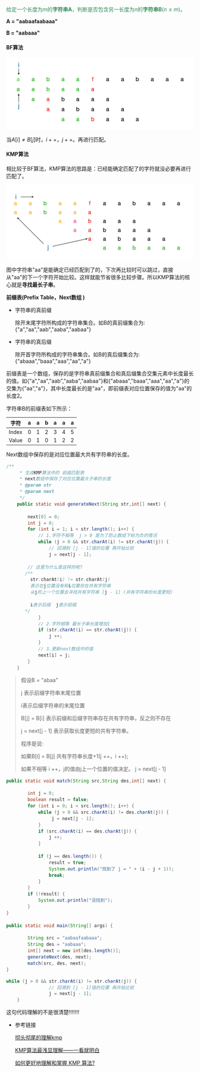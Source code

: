 <font color=2E8B57>给定一个长度为$m$的**字符串A**，判断是否包含另一长度为$n$的**字符串B**($n \leq m$)。</font>

**A = "aabaafaabaaa"**

**B = "aabaaa"**

#### BF算法

<img src="../images/BF.png" style="zoom:50%;" />

当$A[i] \neq B[j]$时，$i++，j++$。再进行匹配。

#### KMP算法

相比较于BF算法，KMP算法的思路是：已经能确定匹配了的字符就没必要再进行匹配了。

<img src="../images/KMP.png" style="zoom:50%;" />

图中字符串"aa"是能确定已经匹配到了的，下次再比较时可以跳过，直接从"aa"的下一个字符开始比较。这样就能节省很多比较步骤。所以KMP算法的核心就是**寻找最长子串**。

**前缀表(Prefix Table，Next数组 )**

- 字符串的真前缀

  除开末尾字符所构成的字符串集合。如B的真前缀集合为:{"a","aa","aab","aaba","aabaa"}

- 字符串的真后缀

  除开首字符所构成的字符串集合。如B的真后缀集合为:{"abaaa","baaa","aaa","aa","a"}

 前缀表是一个数组，保存的是字符串真前缀集合和真后缀集合交集元素中长度最长的值。如{"a","aa","aab","aaba","aabaa"}和{"abaaa","baaa","aaa","aa","a"}的交集为{"aa","a"}，其中长度最长的是"aa"，即前缀表对应位置保存的值为"aa"的长度2。

字符串B的前缀表如下所示：

| 字符  | a    | a    | b    | a    | a    | a    |
| ----- | ---- | ---- | ---- | ---- | ---- | ---- |
| Index | 0    | 1    | 2    | 3    | 4    | 5    |
| Value | 0    | 1    | 0    | 1    | 2    | 2    |

Next数组中保存的是对应位置最大共有字符串的长度。

```java
/**
	 * 生成KMP算法中的 前缀匹配表
	 * next数组中保存了对应位置最大子串的长度
	 * @param str
	 * @param next
	 */
	public static void generateNext(String str,int[] next) {
		
		next[0] = 0;
		int j = 0;
		for (int i = 1; i < str.length(); i++) {
			// 1.字符不相等  j > 0 是为了防止数组下标为负的情况
			while (j > 0 && str.charAt(i) != str.charAt(j)) {
				// 回溯到 [j - 1]值的位置 再开始比较
				j = next[j - 1];
        
        // 这里为什么是这样的呢?
       /** 
         str.charAt(i) != str.charAt(j) 
         表示在j位置没有和i位置存在共有字符串
         从j的上一个位置去寻找共有字符串 [j - 1] (共有字符串的长度更短)
         
         i表示后缀  j表示前缀
       */
			}
			// 2.字符相等 最长子串长度增加1
			if (str.charAt(i) == str.charAt(j)) {
				j ++;
			}
			// 3.更新next数组中的值
			next[i] = j;
		}
	}
```

> 假设B = "abaa"
>
> j 表示前缀字符串末尾位置
>
> i表示后缀字符串的末尾位置
>
> B[j] = B[i] 表示前缀和后缀字符串存在共有字符串，反之则不存在
>
>  j = next[j - 1] 表示获取长度更短的共有字符串。
>
> 程序是说:
>
> 如果B[i] = B[j] 共有字符串长度+1(j ++，i ++); 
>
> 如果不相等 i ++，j的值由j上一个位置的值决定。 j = next[j - 1]



```java
public static void match(String src,String des,int[] next) {
		
		int j = 0;
		boolean result = false;
		for (int i = 0; i < src.length(); i++) {
			while (j > 0 && src.charAt(i) != des.charAt(j)) {
				 j = next[j - 1];
			}
			if (src.charAt(i) == des.charAt(j)) {
				j ++;
			}
			
			if (j == des.length()) {
				result = true;
				System.out.println("找到了 j = " + (i - j + 1));
				break;
			}
		}
		if (!result) {
			System.out.println("没找到");
		}
}

public static void main(String[] args) {
		
		String src = "aabaafaabaaa";
		String des = "aabaaa";
		int[] next = new int[des.length()];
		generateNext(des, next);
		match(src, des, next);		
}
```



```java
while (j > 0 && str.charAt(i) != str.charAt(j)) {
				// 回溯到 [j - 1]值的位置 再开始比较
				j = next[j - 1];
	}
```

这句代码理解的不是很清楚!!!!!!!



- 参考链接

  [彻头彻尾的理解kmp](https://www.huaweicloud.com/articles/f5323928ed39c473cb2daf88bfc40c8f.html)

  [KMP算法最浅显理解——一看就明白](https://blog.csdn.net/starstar1992/article/details/54913261)

  [如何更好地理解和掌握 KMP 算法?](https://www.zhihu.com/question/21923021)

